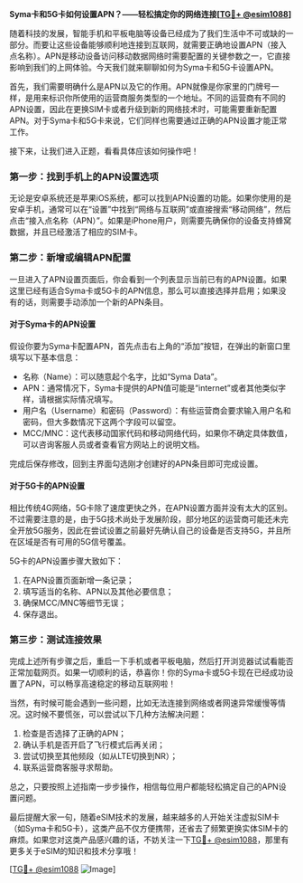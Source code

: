 **Syma卡和5G卡如何设置APN？——轻松搞定你的网络连接[[TG💪+ @esim1088](https://t.me/s/esim1088)]**

随着科技的发展，智能手机和平板电脑等设备已经成为了我们生活中不可或缺的一部分。而要让这些设备能够顺利地连接到互联网，就需要正确地设置APN（接入点名称）。APN是移动设备访问移动数据网络时需要配置的关键参数之一，它直接影响到我们的上网体验。今天我们就来聊聊如何为Syma卡和5G卡设置APN。

首先，我们需要明确什么是APN以及它的作用。APN就像是你家里的门牌号一样，是用来标识你所使用的运营商服务类型的一个地址。不同的运营商有不同的APN设置，因此在更换SIM卡或者升级到新的网络技术时，可能需要重新配置APN。对于Syma卡和5G卡来说，它们同样也需要通过正确的APN设置才能正常工作。

接下来，让我们进入正题，看看具体应该如何操作吧！

### **第一步：找到手机上的APN设置选项**
无论是安卓系统还是苹果iOS系统，都可以找到APN设置的功能。如果你使用的是安卓手机，通常可以在“设置”中找到“网络与互联网”或直接搜索“移动网络”，然后点击“接入点名称（APN）”。如果是iPhone用户，则需要先确保你的设备支持蜂窝数据，并且已经激活了相应的SIM卡。

### **第二步：新增或编辑APN配置**
一旦进入了APN设置页面后，你会看到一个列表显示当前已有的APN设置。如果这里已经有适合Syma卡或5G卡的APN信息，那么可以直接选择并启用；如果没有的话，则需要手动添加一个新的APN条目。

#### **对于Syma卡的APN设置**
假设你要为Syma卡配置APN，首先点击右上角的“添加”按钮，在弹出的新窗口里填写以下基本信息：
- 名称（Name）：可以随意起个名字，比如“Syma Data”。
- APN：通常情况下，Syma卡提供的APN值可能是“internet”或者其他类似字样，请根据实际情况填写。
- 用户名（Username）和密码（Password）：有些运营商会要求输入用户名和密码，但大多数情况下这两个字段可以留空。
- MCC/MNC：这代表移动国家代码和移动网络代码，如果你不确定具体数值，可以咨询客服人员或者查看官方网站上的说明文档。

完成后保存修改，回到主界面勾选刚才创建好的APN条目即可完成设置。

#### **对于5G卡的APN设置**
相比传统4G网络，5G卡除了速度更快之外，在APN设置方面并没有太大的区别。不过需要注意的是，由于5G技术尚处于发展阶段，部分地区的运营商可能还未完全开放5G服务，因此在尝试设置之前最好先确认自己的设备是否支持5G，并且所在区域是否有可用的5G信号覆盖。

5G卡的APN设置步骤大致如下：
1. 在APN设置页面新增一条记录；
2. 填写适当的名称、APN以及其他必要信息；
3. 确保MCC/MNC等细节无误；
4. 保存退出。

### **第三步：测试连接效果**
完成上述所有步骤之后，重启一下手机或者平板电脑，然后打开浏览器试试看能否正常加载网页。如果一切顺利的话，恭喜你！你的Syma卡或5G卡现在已经成功设置了APN，可以畅享高速稳定的移动互联网啦！

当然，有时候可能会遇到一些问题，比如无法连接到网络或者网速异常缓慢等情况。这时候不要慌张，可以尝试以下几种方法解决问题：

1. 检查是否选择了正确的APN；
2. 确认手机是否开启了飞行模式后再关闭；
3. 尝试切换至其他频段（如从LTE切换到NR）；
4. 联系运营商客服寻求帮助。

总之，只要按照上述指南一步步操作，相信每位用户都能轻松搞定自己的APN设置问题。

最后提醒大家一句，随着eSIM技术的发展，越来越多的人开始关注虚拟SIM卡（如Syma卡和5G卡），这类产品不仅方便携带，还省去了频繁更换实体SIM卡的麻烦。如果您对这类产品感兴趣的话，不妨关注一下[TG💪+ @esim1088](https://t.me/s/esim1088)，那里有更多关于eSIM的知识和技术分享哦！

[[TG💪+ @esim1088](https://t.me/s/esim1088) ![Image](https://i.postimg.cc/4NQfJmqS/Snipaste-2025-05-13-00-14-12.png)]